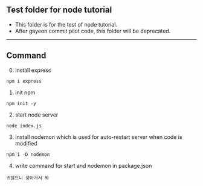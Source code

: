 ## Test folder for node tutorial

- This folder is for the test of node tutorial.
- After gayeon commit pilot code, this folder will be deprecated.

<hr>

## Command

0. install express
```
npm i express
```

1. init npm
```
npm init -y
```

2. start node server
```
node index.js
```

3. install nodemon which is used for auto-restart server when code is modified
```
npm i -D nodemon
```

4. write command for start and nodemon in package.json

```
귀찮으니 찾아가서 봐
```
